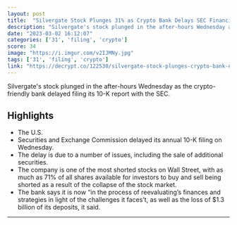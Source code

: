 ```yaml
---
layout: post
title:  "Silvergate Stock Plunges 31% as Crypto Bank Delays SEC Financial Report"
description: "Silvergate's stock plunged in the after-hours Wednesday as the crypto-friendly bank delayed filing its 10-K report with the SEC."
date: "2023-03-02 16:12:07"
categories: ['31', 'filing', 'crypto']
score: 34
image: "https://i.imgur.com/v2IJMNy.jpg"
tags: ['31', 'filing', 'crypto']
link: "https://decrypt.co/122530/silvergate-stock-plunges-crypto-bank-delays-sec-financial-report"
---
```


Silvergate's stock plunged in the after-hours Wednesday as the crypto-friendly bank delayed filing its 10-K report with the SEC.

## Highlights

- The U.S.
- Securities and Exchange Commission delayed its annual 10-K filing on Wednesday.
- The delay is due to a number of issues, including the sale of additional securities.
- The company is one of the most shorted stocks on Wall Street, with as much as 71% of all shares available for investors to buy and sell being shorted as a result of the collapse of the stock market.
- The bank says it is now “in the process of reevaluating’s finances and strategies in light of the challenges it faces’t, as well as the loss of $1.3 billion of its deposits, it said.

---
